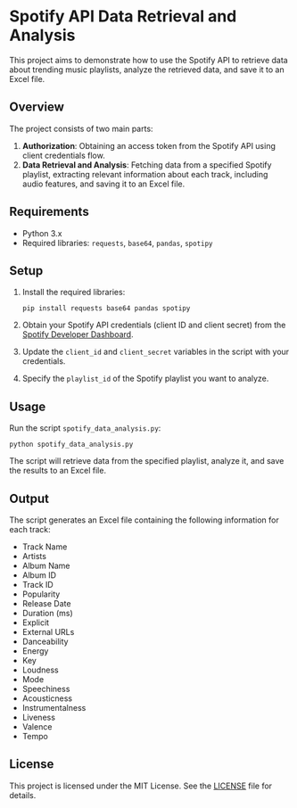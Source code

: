 
# Spotify API Data Retrieval and Analysis

This project aims to demonstrate how to use the Spotify API to retrieve data about trending music playlists, analyze the retrieved data, and save it to an Excel file.

## Overview

The project consists of two main parts:

1. **Authorization**: Obtaining an access token from the Spotify API using client credentials flow.
2. **Data Retrieval and Analysis**: Fetching data from a specified Spotify playlist, extracting relevant information about each track, including audio features, and saving it to an Excel file.

## Requirements

- Python 3.x
- Required libraries: `requests`, `base64`, `pandas`, `spotipy`

## Setup

1. Install the required libraries:
   ```
   pip install requests base64 pandas spotipy
   ```

2. Obtain your Spotify API credentials (client ID and client secret) from the [Spotify Developer Dashboard](https://developer.spotify.com/dashboard/applications).

3. Update the `client_id` and `client_secret` variables in the script with your credentials.

4. Specify the `playlist_id` of the Spotify playlist you want to analyze.

## Usage

Run the script `spotify_data_analysis.py`:

```
python spotify_data_analysis.py
```

The script will retrieve data from the specified playlist, analyze it, and save the results to an Excel file.

## Output

The script generates an Excel file containing the following information for each track:

- Track Name
- Artists
- Album Name
- Album ID
- Track ID
- Popularity
- Release Date
- Duration (ms)
- Explicit
- External URLs
- Danceability
- Energy
- Key
- Loudness
- Mode
- Speechiness
- Acousticness
- Instrumentalness
- Liveness
- Valence
- Tempo

## License

This project is licensed under the MIT License. See the [LICENSE](LICENSE) file for details.
